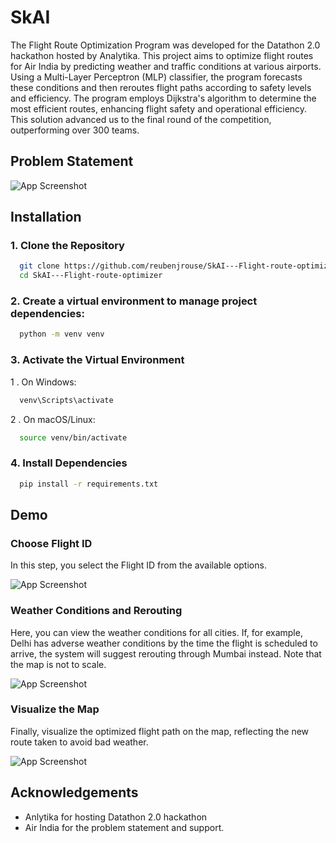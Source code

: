 
# SkAI

The Flight Route Optimization Program was developed for the Datathon 2.0 hackathon hosted by Analytika. This project aims to optimize flight routes for Air India by predicting weather and traffic conditions at various airports. Using a Multi-Layer Perceptron (MLP) classifier, the program forecasts these conditions and then reroutes flight paths according to safety levels and efficiency. The program employs Dijkstra's algorithm to determine the most efficient routes, enhancing flight safety and operational efficiency. This solution advanced us to the final round of the competition, outperforming over 300 teams.


## Problem Statement



![App Screenshot](https://via.placeholder.com/468x300?text=App+Screenshot+Here)


## Installation

### 1. Clone the Repository

```bash
  git clone https://github.com/reubenjrouse/SkAI---Flight-route-optimizer.git
  cd SkAI---Flight-route-optimizer
```

### 2. Create a virtual environment to manage project dependencies:

```bash
  python -m venv venv
```

### 3. Activate the Virtual Environment

1 . On Windows:

```bash
  venv\Scripts\activate
```

2 . On macOS/Linux:
```bash
  source venv/bin/activate
```

### 4. Install Dependencies

```bash
  pip install -r requirements.txt
```

    
## Demo

### Choose Flight ID

In this step, you select the Flight ID from the available options.



![App Screenshot](https://via.placeholder.com/468x300?text=App+Screenshot+Here)

### Weather Conditions and Rerouting

Here, you can view the weather conditions for all cities. If, for example, Delhi has adverse weather conditions by the time the flight is scheduled to arrive, the system will suggest rerouting through Mumbai instead. Note that the map is not to scale.




![App Screenshot](https://via.placeholder.com/468x300?text=App+Screenshot+Here)

### Visualize the Map

Finally, visualize the optimized flight path on the map, reflecting the new route taken to avoid bad weather.



![App Screenshot](https://via.placeholder.com/468x300?text=App+Screenshot+Here)
## Acknowledgements

 - Anlytika for hosting Datathon 2.0 hackathon
 - Air India for the problem statement and support.

